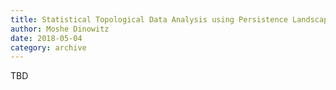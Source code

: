 ```yaml
---
title: Statistical Topological Data Analysis using Persistence Landscapes
author: Moshe Dinowitz
date: 2018-05-04
category: archive
---
```


TBD
